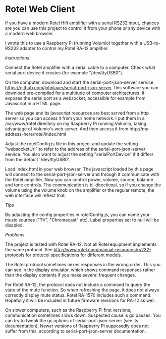 Rotel Web Client 
================

If you have a modern Rotel Hifi amplifier with a serial RS232 input, chances are you can use this project to control it from your phone or any device with a modern web browser. 

I wrote this to use a Raspberry Pi (running Volumio) together with a USB-to-RS232 adapter to control my Rotel RA-12 amplifier.

*Instructions*

Connect the Rotel amplifier with a serial cable to a computer. Check what serial port device it creates (for example "/dev/ttyUSB0").

On the computer, download and start the serial-port-json-server service: https://github.com/johnlauer/serial-port-json-server
This software you can download pre-compiled for a multitude of computer architectures.
It exposes the serial port as a websocket, accessible for example from Javascript in a HTML page.

The web page and its javascript resources are best served from a http server so you can access it from your home network.
I put them in a /var/www/rotel directory on my Raspberry Pi running Volumio, taking advantage of Volumio's web server.
And then access it from  http://my-address-here/rotel/index.html

Adjust the rotelConfig.js file in this project and update the setting "websocketUrl" to refer to the address of the serial-port-json-server service. 
You also want to adjust the setting "serialPortDevice" if it differs from the default '/dev/ttyUSB0'.

Load index.html in your web browser. The javascript loaded by this page will connect to the serial-port-json-server and through it communicate with the Rotel amplifier. Now you can control power, volume, source, balance and tone controls. 
The communication is bi-directional, so if you change the volume using the volume knob on the amplifier or the regular remote, the web interface will reflect that.

*Tips*

By adjusting the config properties in rotelConfig.js, you can name your music sources ("TV", "Chromecast" etc). Label properties set to null will be disabled.

*Problems* 

The project is tested with Rotel RA-12. Not all Rotel equipment implements the same protocol. See http://www.rotel.com/manual-resources/rs232-protocols for protocol specifications for different models. 

The Rotel protocol sometimes mixes responses in the wrong order. This you can see in the display emulator, which shows command responses rather than the display contents if you make several frequent changes. 

For Rotel RA-12, the protocol does not include a command to query the state of the mute function. So when refreshing the page, it does not always correctly display mute status. Rotel RA-1570 includes such a command. Hopefully it will be included in future firmware revisions for RA-12 as well.

On slower computers, such as the Raspberry Pi first versions, communication sometimes slows down. Suspected cause is gc pauses. 
You can try to tweak the gc options of serial-port-json-server (see its documentation). Newer versions of Raspberry Pi supposedly does not suffer from this, according to serial-port-json-server documentation.





